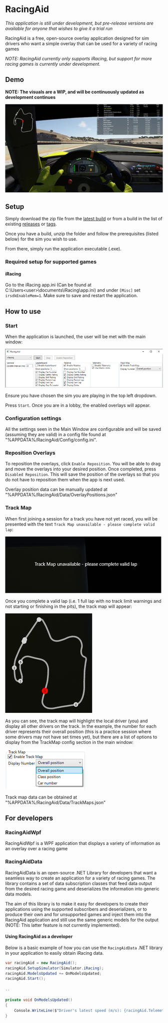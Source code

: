 # RacingAid

*This application is still under development, but pre-release versions are available for
anyone that wishes to give it a trial run*

RacingAid is a free, open-source overlay application designed for sim drivers who want a
simple overlay that can be used for a variety of racing games

*NOTE: RacingAid currently only supports iRacing, but support for more racing games is
currently under development.*

## Demo

**NOTE: The visuals are a WIP, and will be continuously updated as development continues**

![RacingAid_Demo_v0.3.0_Screenshot1.jpg](./Resources/RacingAid_Demo_v0.3.0_Screenshot1.jpg)

## Setup

Simply download the zip file from the [latest build](https://img.shields.io/github/v/release/LGregg11/RacingAid) or from a build in the list of existing [releases](https://github.com/LGregg11/RacingAid/releases) or [tags](https://github.com/LGregg11/RacingAid/tags).

Once you have a build, unzip the folder and follow the prerequisites (listed below) for the
sim you wish to use.

From there, simply run the application executable (.exe).

### Required setup for supported games

#### iRacing

Go to the iRacing app.ini (Can be found at C:\Users\<user>\documents\iRacing\app.ini)
and under `[Misc]` set `irsdkEnableMem=1`. Make sure to save and restart the application.

## How to use

### Start

When the application is launched, the user will be met with the main window:

![MainWindow.png](./Resources/MainWindow.png)

Ensure you have chosen the sim you are playing in the top left dropdown.

Press `Start`. Once you are in a lobby, the enabled overlays will appear.

### Configuration settings

All the settings seen in the Main Window are configurable and will be saved (assuming they are
valid) in a config file found at "%APPDATA%/RacingAid/Config/config.ini".

### Reposition Overlays

To reposition the overlays, click `Enable Reposition`. You will be able to drag and move the 
overlays into your desired position. Once completed, press `Disabled Reposition`. This will 
save the position of the overlays so that you do not have to reposition them when the app is
next used.

Overlay position data can be manually updated at "%APPDATA%/RacingAid/Data/OverlayPositions.json"

### Track Map

When first joining a session for a track you have not yet raced, you will be presented with 
the text `Track Map unavailable - please complete valid lap`:

![TrackMap_Unavailable.png](./Resources/TrackMap_Unavailable.png)

Once you complete a valid lap (i.e. 1 full lap with no track limit warnings and not starting
or finishing in the pits), the track map will appear:

![TrackMap_Example.png](./Resources/TrackMap_Example.png)

As you can see, the track map will highlight the local driver (you) and display all other
drivers on the track. In the example, the number for each driver represents their overall 
position (this is a practice session where some drivers may not have set times yet), but 
there are a list of options to display from the TrackMap config section in the main window:

![TrackMap_NumberOptions.png](./Resources/TrackMap_NumberOptions.png)

Track map data can be obtained at "%APPDATA%/RacingAid/Data/TrackMaps.json"

## For developers

### RacingAidWpf

RacingAidWpf is a WPF application that displays a variety of information as an overlay 
over a racing game

### RacingAidData

RacingAidData is an open-source .NET Library for developers that want a seamless way to
create an application for a variety of racing games. The library contains a set of data 
subscription classes that feed data output from the desired racing game and deserializes
the information into generic data models.

The aim of this library is to make it easy for developers to create their applications 
using the supported subscribers and deserializers, or to produce their own and for 
unsupported games and inject them into the RacingAid application and still use the same
generic models for the output (NOTE: This latter feature is not currently implemented).

#### Using RacingAid as a developer

Below is a basic example of how you can use the `RacingAidData` .NET library in your
application to easily obtain iRacing data.

```C#
var racingAid = new RacingAid();
racingAid.SetupSimulator(Simulator.iRacing);
racingAid.ModelsUpdated += OnModelsUpdated;
racingAid.Start();

..

private void OnModelsUpdated()
{
    Console.WriteLine($"Driver's latest speed (m/s): {racingAid.Telemetry.SpeedMs}");
}

```

